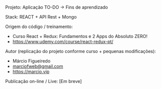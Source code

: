 Projeto: Aplicação TO-DO -> Fins de aprendizado

Stack: REACT + API Rest + Mongo

Origem do código / treinamento: 
* Curso React + Redux: Fundamentos e 2 Apps do Absoluto ZERO!
* https://www.udemy.com/course/react-redux-pt/

Autor (replicação do projeto conforme curso + pequenas modificações):

- Márcio Figueiredo
- marciofweb@gmail.com
- https://marcio.vip

Publicação on-line / Live:
[Em breve]